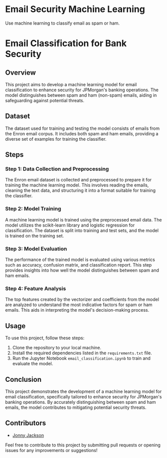 # Email Security Machine Learning
Use machine learning to classify email as spam or ham. 

# Email Classification for Bank Security

## Overview
This project aims to develop a machine learning model for email classification to enhance security for JPMorgan's banking operations. The model distinguishes between spam and ham (non-spam) emails, aiding in safeguarding against potential threats.

## Dataset
The dataset used for training and testing the model consists of emails from the Enron email corpus. It includes both spam and ham emails, providing a diverse set of examples for training the classifier.

## Steps

### Step 1: Data Collection and Preprocessing
The Enron email dataset is collected and preprocessed to prepare it for training the machine learning model. This involves reading the emails, cleaning the text data, and structuring it into a format suitable for training the classifier.

### Step 2: Model Training
A machine learning model is trained using the preprocessed email data. The model utilizes the scikit-learn library and logistic regression for classification. The dataset is split into training and test sets, and the model is trained on the training set.

### Step 3: Model Evaluation
The performance of the trained model is evaluated using various metrics such as accuracy, confusion matrix, and classification report. This step provides insights into how well the model distinguishes between spam and ham emails.

### Step 4: Feature Analysis
The top features created by the vectorizer and coefficients from the model are analyzed to understand the most indicative factors for spam or ham emails. This aids in interpreting the model's decision-making process.

## Usage
To use this project, follow these steps:
1. Clone the repository to your local machine.
2. Install the required dependencies listed in the `requirements.txt` file.
3. Run the Jupyter Notebook `email_classification.ipynb` to train and evaluate the model.

## Conclusion
This project demonstrates the development of a machine learning model for email classification, specifically tailored to enhance security for JPMorgan's banking operations. By accurately distinguishing between spam and ham emails, the model contributes to mitigating potential security threats.

## Contributors
- [Jonny Jackson](https://github.com/jonnyvpc)

Feel free to contribute to this project by submitting pull requests or opening issues for any improvements or suggestions!


